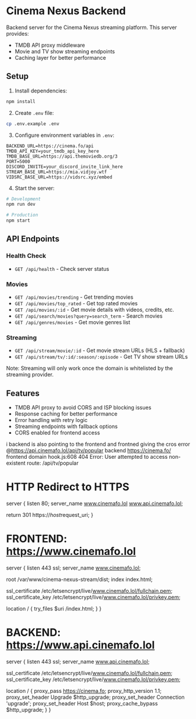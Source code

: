 # Cinema Nexus Backend

Backend server for the Cinema Nexus streaming platform. This server provides:
- TMDB API proxy middleware
- Movie and TV show streaming endpoints
- Caching layer for better performance

## Setup

1. Install dependencies:
```bash
npm install
```

2. Create `.env` file:
```bash
cp .env.example .env
```

3. Configure environment variables in `.env`:
```
BACKEND_URL=https://cinema.fo/api
TMDB_API_KEY=your_tmdb_api_key_here
TMDB_BASE_URL=https://api.themoviedb.org/3
PORT=5000
DISCORD_INVITE=your_discord_invite_link_here
STREAM_BASE_URL=https://mia.vidjoy.wtf
VIDSRC_BASE_URL=https://vidsrc.xyz/embed
```

4. Start the server:
```bash
# Development
npm run dev

# Production
npm start
```

## API Endpoints

### Health Check
- `GET /api/health` - Check server status

### Movies
- `GET /api/movies/trending` - Get trending movies
- `GET /api/movies/top_rated` - Get top rated movies
- `GET /api/movies/:id` - Get movie details with videos, credits, etc.
- `GET /api/search/movies?query=search_term` - Search movies
- `GET /api/genres/movies` - Get movie genres list

### Streaming
- `GET /api/stream/movie/:id` - Get movie stream URLs (HLS + fallback)
- `GET /api/stream/tv/:id/:season/:episode` - Get TV show stream URLs

Note: Streaming will only work once the domain is whitelisted by the streaming provider.

## Features

- TMDB API proxy to avoid CORS and ISP blocking issues
- Response caching for better performance
- Error handling with retry logic
- Streaming endpoints with fallback options
- CORS enabled for frontend access 






















i backend is also pointing to the frontend  and frontned giving the cros error 
@https://api.cinemafo.lol/api/tv/popular backend https://cinema.fo/ frontend domain
hook.js:608 404 Error: User attempted to access non-existent route: /api/tv/popular
# HTTP Redirect to HTTPS
server {
  listen 80;
  server_name www.cinemafo.lol www.api.cinemafo.lol;

  return 301 https://$host$request_uri;
}

# FRONTEND: https://www.cinemafo.lol
server {
  listen 443 ssl;
  server_name www.cinemafo.lol;

  root /var/www/cinema-nexus-stream/dist;
  index index.html;

  ssl_certificate /etc/letsencrypt/live/www.cinemafo.lol/fullchain.pem;
  ssl_certificate_key /etc/letsencrypt/live/www.cinemafo.lol/privkey.pem;

  location / {
    try_files $uri /index.html;
  }
}

# BACKEND: https://www.api.cinemafo.lol
server {
  listen 443 ssl;
  server_name www.api.cinemafo.lol;

  ssl_certificate /etc/letsencrypt/live/www.cinemafo.lol/fullchain.pem;
  ssl_certificate_key /etc/letsencrypt/live/www.cinemafo.lol/privkey.pem;

  location / {
    proxy_pass https://cinema.fo;
    proxy_http_version 1.1;
    proxy_set_header Upgrade $http_upgrade;
    proxy_set_header Connection 'upgrade';
    proxy_set_header Host $host;
    proxy_cache_bypass $http_upgrade;
  }
}